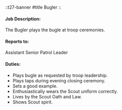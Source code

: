 
::t27-banner
#title
Bugler
::

#### Job Description:
The Bugler plays the bugle at troop ceremonies.

#### Reports to:
Assistant Senior Patrol Leader

#### Duties:
- Plays bugle as requested by troop leadership.
- Plays taps during evening closing ceremony.
- Sets a good example.
- Enthusiastically wears the Scout uniform correctly.
- Lives by the Scout Oath and Law.
- Shows Scout spirit.